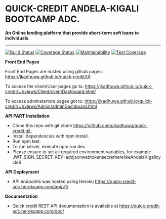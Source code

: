 # QUICK-CREDIT ANDELA-KIGALI BOOTCAMP ADC.

**An Online lending platform that provide short-term soft loans to individuals.**

---

[![Build Status](https://travis-ci.org/Jkadhuwa/quick-credit.svg?branch=develop)](https://travis-ci.org/Jkadhuwa/quick-credit)
[![Coverage Status](https://coveralls.io/repos/github/Jkadhuwa/quick-credit/badge.svg?branch=develop)](https://coveralls.io/github/Jkadhuwa/quick-credit?branch=develop)
[![Maintainability](https://api.codeclimate.com/v1/badges/4ca4a4603f8a592be4bf/maintainability)](https://codeclimate.com/github/Jkadhuwa/quick-credit/maintainability)
[![Test Coverage](https://api.codeclimate.com/v1/badges/4ca4a4603f8a592be4bf/test_coverage)](https://codeclimate.com/github/Jkadhuwa/quick-credit/test_coverage)

**Front End Pages**

Front End Pages are hosted using github pages: https://jkadhuwa.github.io/quick-credit/UI

To access the client/User pages go to: https://jkadhuwa.github.io/quick-credit/UI/views/Client/clientDashboard.html/

To access adminstartors pages got to: https://jkadhuwa.github.io/quick-credit/UI/views/Admin/adminDashboard.html


**API PART**
**Installation**
- Clone this repo with git clone https://github.com/Jkadhuwa/quick-credit.git,
- Install dependencies with npm install.
- Run npm test.
- To run server, execute npm run dev
- Please ensure to set all required environment variables, for example
  JWT_SIGN_SECRET_KEY=addjsonwebtokensecretherelikeAndelaKigalicycle6


**API Deployment**
- API endpoints was hosted using Heroku  https://quick-credit-adc.herokuapp.com/api/v1/

**Documentation**
- Quick credit REST API  documentation is available at  https://quick-credit-adc.herokuapp.com/doc/
